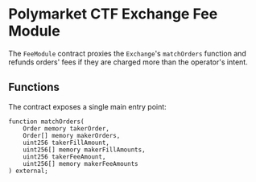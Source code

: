 # Polymarket CTF Exchange Fee Module

The `FeeModule` contract proxies the `Exchange`'s `matchOrders` function and refunds orders' fees if they are charged more than the operator's intent.


## Functions

The contract exposes a single main entry point:

```[solidity]
function matchOrders(
    Order memory takerOrder,
    Order[] memory makerOrders,
    uint256 takerFillAmount,
    uint256[] memory makerFillAmounts,
    uint256 takerFeeAmount,
    uint256[] memory makerFeeAmounts
) external;
```
